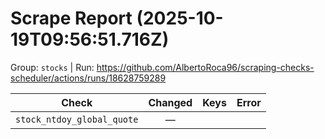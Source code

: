 # Scrape Report (2025-10-19T09:56:51.716Z)

Group: `stocks`  |  Run: https://github.com/AlbertoRoca96/scraping-checks-scheduler/actions/runs/18628759289

| Check | Changed | Keys | Error |
|---|:---:|:--|:--|
| `stock_ntdoy_global_quote` | — |  |  |

